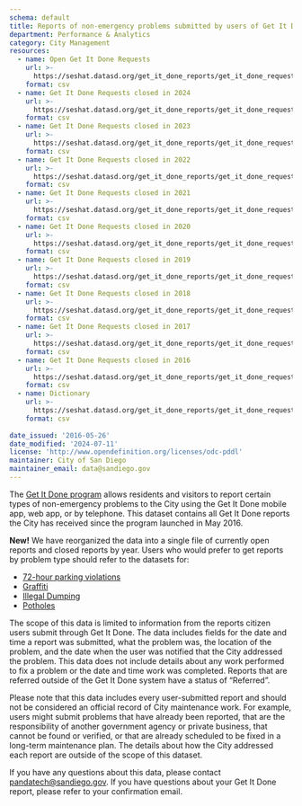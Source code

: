 ```yaml
---
schema: default
title: Reports of non-emergency problems submitted by users of Get It Done
department: Performance & Analytics
category: City Management
resources:
  - name: Open Get It Done Requests
    url: >-
      https://seshat.datasd.org/get_it_done_reports/get_it_done_requests_open_datasd.csv
    format: csv
  - name: Get It Done Requests closed in 2024
    url: >-
      https://seshat.datasd.org/get_it_done_reports/get_it_done_requests_closed_2024_datasd.csv
    format: csv
  - name: Get It Done Requests closed in 2023
    url: >-
      https://seshat.datasd.org/get_it_done_reports/get_it_done_requests_closed_2023_datasd.csv
    format: csv
  - name: Get It Done Requests closed in 2022
    url: >-
      https://seshat.datasd.org/get_it_done_reports/get_it_done_requests_closed_2022_datasd.csv
    format: csv
  - name: Get It Done Requests closed in 2021
    url: >-
      https://seshat.datasd.org/get_it_done_reports/get_it_done_requests_closed_2021_datasd.csv
    format: csv
  - name: Get It Done Requests closed in 2020
    url: >-
      https://seshat.datasd.org/get_it_done_reports/get_it_done_requests_closed_2020_datasd.csv
    format: csv
  - name: Get It Done Requests closed in 2019
    url: >-
      https://seshat.datasd.org/get_it_done_reports/get_it_done_requests_closed_2019_datasd.csv
    format: csv
  - name: Get It Done Requests closed in 2018
    url: >-
      https://seshat.datasd.org/get_it_done_reports/get_it_done_requests_closed_2018_datasd.csv
    format: csv
  - name: Get It Done Requests closed in 2017
    url: >-
      https://seshat.datasd.org/get_it_done_reports/get_it_done_requests_closed_2017_datasd.csv
    format: csv
  - name: Get It Done Requests closed in 2016
    url: >-
      https://seshat.datasd.org/get_it_done_reports/get_it_done_requests_closed_2016_datasd.csv
    format: csv
  - name: Dictionary
    url: >-
      https://seshat.datasd.org/get_it_done_reports/get_it_done_requests_dictionary_datasd.csv
    format: csv
  
date_issued: '2016-05-26'
date_modified: '2024-07-11'
license: 'http://www.opendefinition.org/licenses/odc-pddl'
maintainer: City of San Diego
maintainer_email: data@sandiego.gov
---
```

The <a href="https://www.sandiego.gov/get-it-done" target="_blank" rel="noopener">Get It Done program</a> allows residents and visitors to report certain types of non-emergency problems to the City using the Get It Done mobile app, web app, or by telephone. This dataset contains all Get It Done reports the City has received since the program launched in May 2016.
<!--more-->

__New!__ We have reorganized the data into a single file of currently open reports and closed reports by year. Users who would prefer to get reports by problem type should refer to the datasets for:

- [72-hour parking violations](/datasets/gid-72-hour-violation/)
- [Graffiti](/datasets/gid-graffiti/)
- [Illegal Dumping](/datasets/gid-illegal-dumping/)
- [Potholes](/datasets/gid-pothole/)


The scope of this data is limited to information from the reports citizen users submit through Get It Done. The data includes fields for the date and time a report was submitted, what the problem was, the location of the problem, and the date when the user was notified that the City addressed the problem. This data does not include details about any work performed to fix a problem or the date and time work was completed. Reports that are referred outside of the Get It Done system have a status of “Referred”.

Please note that this data includes every user-submitted report and should not be considered an official record of City maintenance work. For example, users might submit problems that have already been reported, that are the responsibility of another government agency or private business, that cannot be found or verified, or that are already scheduled to be fixed in a long-term maintenance plan. The details about how the City addressed each report are outside of the scope of this dataset.

If you have any questions about this data, please contact <a href="mailto:pandatech@sandiego.gov?subject=Question about Get It Done data">pandatech@sandiego.gov</a>. If you have questions about your Get It Done report, please refer to your confirmation email.

